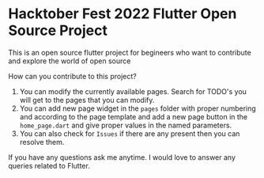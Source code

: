 # Hacktober Fest 2022 Flutter Open Source Project

This is an open source flutter project for begineers who want to contribute and explore the world of open source

How can you contribute to this project?

1. You can modify the currently available pages. Search for TODO's you will get to the pages that you can modify.
2. You can add new page widget in the `pages` folder with proper numbering and according to the page template and add a new page button in the `home_page.dart` and give proper values in the named parameters.
3. You can also check for `Issues` if there are any present then you can resolve them.

If you have any questions ask me anytime. I would love to answer any queries related to Flutter.

